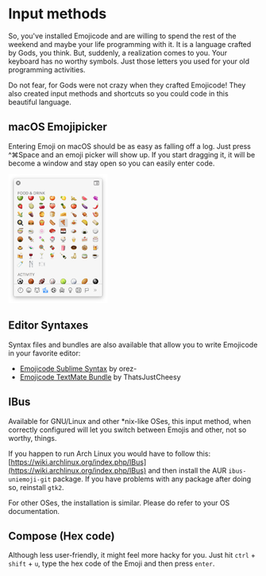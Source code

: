 # Input methods

So, you've installed Emojicode and are willing to spend the rest of the weekend and maybe your life programming with it. It is a language crafted by Gods, you think. But, suddenly, a realization comes to you. Your keyboard has no worthy symbols. Just those letters you used for your old programming activities.

Do not fear, for Gods were not crazy when they crafted Emojicode! They also created input methods and shortcuts so you could code in this beautiful language.

## macOS Emojipicker

Entering Emoji on macOS should be as easy as falling off a log. Just press
^⌘Space and an emoji picker will show up. If you start dragging it, it will be
become a window and stay open so you can easily enter code.

<img src="/static/img/macosemoji.png" width="200">

## Editor Syntaxes

Syntax files and bundles are also available that allow you to write Emojicode
in your favorite editor:

* [Emojicode Sublime Syntax](https://github.com/orez-/Emojicode-Sublime-Syntax) by orez-
* [Emojicode TextMate Bundle](https://github.com/ThatsJustCheesy/Emojicode-TM) by ThatsJustCheesy

## IBus

Available for GNU/Linux and other *nix-like OSes, this input method, when correctly configured will let you switch between Emojis and other, not so worthy, things.

If you happen to run Arch Linux you would have to follow this:  [https://wiki.archlinux.org/index.php/IBus](https://wiki.archlinux.org/index.php/IBus) and then install the AUR `ibus-uniemoji-git` package. If you have problems with any package after doing so, reinstall `gtk2`.

For other OSes, the installation is similar. Please do refer to your OS documentation.

## Compose (Hex code)

Although less user-friendly, it might feel more hacky for you. Just hit `ctrl` + `shift` + `u`, type the hex code of the Emoji and then press `enter`.
